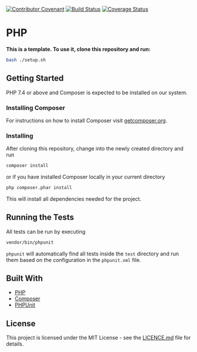 [![Contributor Covenant](https://img.shields.io/badge/Contributor%20Covenant-v2.0%20adopted-ff69b4.svg)](code_of_conduct.md) [![Build Status](https://travis-ci.org/elliotjreed/:package_name.svg?branch=master)](https://travis-ci.org/elliotjreed/:package_name) [![Coverage Status](https://coveralls.io/repos/github/elliotjreed/:package_name/badge.svg?branch=master)](https://coveralls.io/github/elliotjreed/:package_name?branch=master)

# PHP

**This is a template. To use it, clone this repository and run:**

```bash
bash ./setup.sh
```

## Getting Started

PHP 7.4 or above and Composer is expected to be installed on our system.

### Installing Composer

For instructions on how to install Composer visit [getcomposer.org](https://getcomposer.org/download/).

### Installing

After cloning this repository, change into the newly created directory and run

```bash
composer install
```

or if you have installed Composer locally in your current directory

```bash
php composer.phar install
```

This will install all dependencies needed for the project.

## Running the Tests

All tests can be run by executing

```bash
vendor/bin/phpunit
```

`phpunit` will automatically find all tests inside the `test` directory and run them based on the configuration in the `phpunit.xml` file.

## Built With

  - [PHP](https://secure.php.net/)
  - [Composer](https://getcomposer.org/)
  - [PHPUnit](https://phpunit.de/)

## License

This project is licensed under the MIT License - see the [LICENCE.md](LICENCE.md) file for details.

